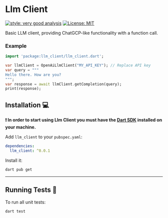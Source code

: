 # Llm Client

[![style: very good analysis][very_good_analysis_badge]][very_good_analysis_link]
[![License: MIT][license_badge]][license_link]

Basic LLM client, providing ChatGCP-like functionality with a function call.

### Example
```dart
import 'package:llm_client/llm_client.dart';

var llmClient = OpenAiLlmClient("MY_API_KEY"); // Replace API key
var query = """
Hello there. How are you?
""";
var response = await llmClient.getCompletion(query);
print(response);
```

## Installation 💻

**❗ In order to start using Llm Client you must have the [Dart SDK][dart_install_link] installed on your machine.**

Add `llm_client` to your `pubspec.yaml`:

```yaml
dependencies:
  llm_client: ^0.0.1
```

Install it:

```sh
dart pub get
```

---

## Running Tests 🧪

To run all unit tests:

```sh
dart test
```

[dart_install_link]: https://dart.dev/get-dart
[license_badge]: https://img.shields.io/badge/license-MIT-blue.svg
[license_link]: https://opensource.org/licenses/MIT
[very_good_analysis_badge]: https://img.shields.io/badge/style-very_good_analysis-B22C89.svg
[very_good_analysis_link]: https://pub.dev/packages/very_good_analysis
